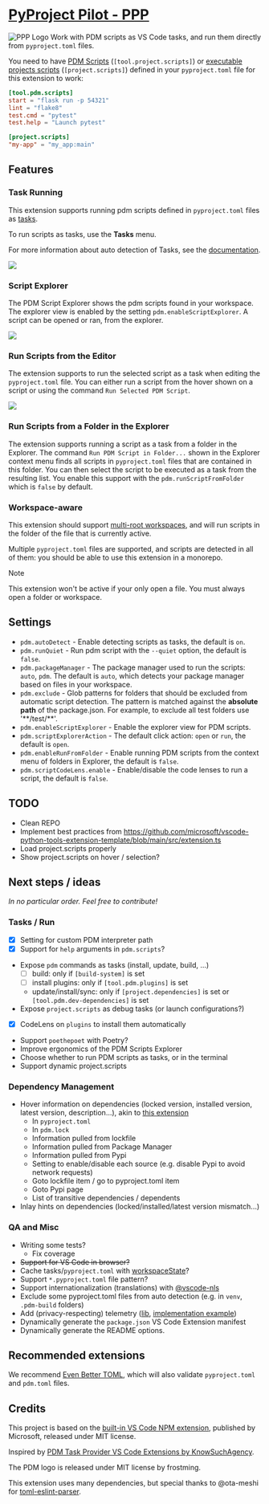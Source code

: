 # [PyProject Pilot - PPP](https://marketplace.visualstudio.com/items?itemName=gabdug.pdm)

![PPP Logo](/static/ppp_logo.png)
Work with PDM scripts as VS Code tasks, and run them directly from `pyproject.toml` files.

You need to have [PDM Scripts](https://pdm-project.org/latest/usage/scripts/) (`[tool.project.scripts]`) or [executable projects scripts](https://packaging.python.org/en/latest/guides/writing-pyproject-toml/#creating-executable-scripts) (`[project.scripts]`) defined in your `pyproject.toml` file for this extension to work:

```toml pyproject.toml
[tool.pdm.scripts]
start = "flask run -p 54321"
lint = "flake8"
test.cmd = "pytest"
test.help = "Launch pytest"

[project.scripts]
"my-app" = "my_app:main"
```

## Features

### Task Running

This extension supports running pdm scripts defined in `pyproject.toml` files as [tasks](https://code.visualstudio.com/docs/editor/tasks).

To run scripts as tasks, use the **Tasks** menu.

For more information about auto detection of Tasks, see the [documentation](https://code.visualstudio.com/Docs/editor/tasks#_task-autodetection).

![](static/screenshots/task_runner.png)

### Script Explorer

The PDM Script Explorer shows the pdm scripts found in your workspace. The explorer view is enabled by the setting `pdm.enableScriptExplorer`. A script can be opened or ran, from the explorer.

![](static/screenshots/script_explorer.png)

### Run Scripts from the Editor

The extension supports to run the selected script as a task when editing the `pyproject.toml` file. You can either run a script from
the hover shown on a script or using the command `Run Selected PDM Script`.

![](static/screenshots/pyproject_codelens.png)

### Run Scripts from a Folder in the Explorer

The extension supports running a script as a task from a folder in the Explorer. The command `Run PDM Script in Folder...` shown in the Explorer context menu finds all scripts in `pyproject.toml` files that are contained in this folder. You can then select the script to be executed as a task from the resulting list. You enable this support with the `pdm.runScriptFromFolder` which is `false` by default.

### Workspace-aware

This extension should support [multi-root workspaces](https://code.visualstudio.com/docs/editor/multi-root-workspaces), and will run scripts in the folder of the file that is currently active.

Multiple `pyproject.toml` files are supported, and scripts are detected in all of them: you should be able to use this extension in a monorepo.

> [!NOTE]
> This extension won't be active if your only open a file. You must always open a folder or workspace.


## Settings

- `pdm.autoDetect` - Enable detecting scripts as tasks, the default is `on`.
- `pdm.runQuiet` - Run pdm script with the `--quiet` option, the default is `false`.
- `pdm.packageManager` - The package manager used to run the scripts: `auto`, `pdm`. The default is `auto`, which detects your package manager based on files in your workspace.
- `pdm.exclude` - Glob patterns for folders that should be excluded from automatic script detection. The pattern is matched against the **absolute path** of the package.json. For example, to exclude all test folders use '\*\*/test/\*\*'.
- `pdm.enableScriptExplorer` - Enable the explorer view for PDM scripts.
- `pdm.scriptExplorerAction` - The default click action: `open` or `run`, the default is `open`.
- `pdm.enableRunFromFolder` - Enable running PDM scripts from the context menu of folders in Explorer, the default is `false`.
- `pdm.scriptCodeLens.enable` - Enable/disable the code lenses to run a script, the default is `false`.

## TODO

- Clean REPO
- Implement best practices from https://github.com/microsoft/vscode-python-tools-extension-template/blob/main/src/extension.ts
- Load project.scripts properly
- Show project.scripts on hover / selection?

## Next steps / ideas

_In no particular order. Feel free to contribute!_

### Tasks / Run

- [X] Setting for custom PDM interpreter path
- [X] Support for `help` arguments in `pdm.scripts`?
- Expose `pdm` commands as tasks (install, update, build, ...)
  - [ ] build: only if `[build-system]` is set
  - [ ] install plugins: only if `[tool.pdm.plugins]` is set
  - update/install/sync: only if `[project.dependencies]` is set or `[tool.pdm.dev-dependencies]` is set
- Expose `project.scripts` as debug tasks (or launch configurations?)
- [X] CodeLens on `plugins` to install them automatically
- Support `poethepoet` with Poetry?
- Improve ergonomics of the PDM Scripts Explorer
- Choose whether to run PDM scripts as tasks, or in the terminal
- Support dynamic project.scripts

### Dependency Management

- Hover information on dependencies (locked version, installed version, latest version, description...), akin to [this extension](https://marketplace.visualstudio.com/items?itemName=patrick91.python-dependencies-vscode)
   - In `pyproject.toml`
   - In `pdm.lock`
   - Information pulled from lockfile
   - Information pulled from Package Manager
   - Information pulled from Pypi
   - Setting to enable/disable each source (e.g. disable Pypi to avoid network requests)
   - Goto lockfile item / go to pyproject.toml item
   - Goto Pypi page
   - List of transitive dependencies / dependents
- Inlay hints on dependencies (locked/installed/latest version mismatch...)


### QA and Misc

- Writing some tests?
  - Fix coverage
- ~~Support for VS Code in browser?~~
- Cache tasks/`pyproject.toml` with [workspaceState](https://code.visualstudio.com/api/references/vscode-api#ExtensionContext.workspaceState)?
- Support `*.pyproject.toml` file pattern?
- Support internationalization (translations) with [@vscode-nls](https://www.npmjs.com/package/vscode-nls)
- Exclude some pyproject.toml files from auto detection (e.g. in `venv`, `.pdm-build` folders)
- Add (privacy-respecting) telemetry ([lib](https://github.com/microsoft/vscode-extension-telemetry/tree/main), [implementation example](https://github.com/microsoft/vscode-python/tree/main/src/client/telemetry))
- Dynamically generate the `package.json` VS Code Extension manifest
- Dynamically generate the README options.

## Recommended extensions

We recommend [Even Better TOML](https://marketplace.visualstudio.com/items?itemName=tamasfe.even-better-toml), which will also validate `pyproject.toml` and `pdm.toml` files.

## Credits

This project is based on the [built-in VS Code NPM extension](https://github.com/microsoft/vscode/tree/main/extensions/npm), published by Microsoft, released under MIT license.

Inspired by [PDM Task Provider VS Code Extensions by KnowSuchAgency](https://marketplace.visualstudio.com/items?itemName=knowsuchagency.pdm-task-provider).

The PDM logo is released under MIT license by frostming.

This extension uses many dependencies, but special thanks to @ota-meshi for [toml-eslint-parser](https://github.com/ota-meshi/toml-eslint-parser/tree/main).
